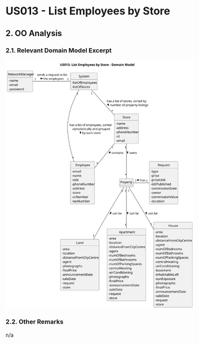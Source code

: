 # US013 -  List Employees by Store

## 2. OO Analysis

### 2.1. Relevant Domain Model Excerpt

![US013-MD](svg/US013-MD.svg)

### 2.2. Other Remarks

n/a

